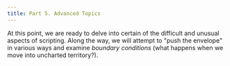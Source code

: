 ```yaml
---
title: Part 5. Advanced Topics
---
```


At this point, we are ready to delve into certain of the difficult and unusual aspects of scripting. Along the way, we will attempt to "push the envelope" in various ways and examine _boundary conditions_ (what happens when we move into uncharted territory?).
